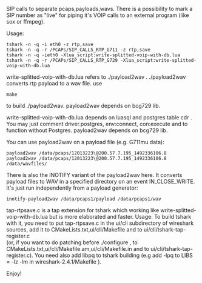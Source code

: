SIP calls to separate pcaps,payloads,wavs. There is a possibility to mark a SIP number as "live" for piping it's 
VOIP calls to an external program (like sox or ffmpeg).

Usage:
```
tshark -n -q -i eth0 -z rtp,save
tshark -n -q -r /PCAPs/SIP_CALLS_RTP_G711 -z rtp,save
tshark -n -q -ieth0 -Xlua_script:write-splitted-voip-with-db.lua
tshark -n -q -r /PCAPs/SIP_CALLS_RTP_G729 -Xlua_script:write-splitted-voip-with-db.lua
```

write-splitted-voip-with-db.lua refers to ./payload2wav . ./payload2wav converts rtp payload to a wav file.
use
```
make
```
to build ./payload2wav. payload2wav depends on bcg729 lib. 

write-splitted-voip-with-db.lua depends on luasql and postgres table cdr . 
You may just comment driver.postgres, env:connect, con:execute and to function without Postgres.
payload2wav depends on bcg729 lib.  

You can use payload2wav on a payload file (e.g. G711mu data):
```
payload2wav /data/pcaps/12013223\@200.57.7.195_1492336106.8
payload2wav /data/pcaps/12013223\@200.57.7.195_1492336106.8 /data/wavfiles/
```
There is also the INOTIFY variant of the payload2wav here. It converts payload files to WAV in a specified directory on an event IN_CLOSE_WRITE. 
It's just run independently from a payload generator:
```
inotify-payload2wav /data/pcaps1/payload /data/pcaps1/wav
```
tap-rtpsave.c is a tap extension for tshark which working like write-splitted-voip-with-db.lua but is more elaborated and faster. Usage:
To build tshark with it, you need to put tap-rtpsave.c in the ui/cli subdirectory of wireshark sources, add it to CMakeLists.txt,ui/cli/Makefile and to ui/cli/tshark-tap-register.c  
(or, if you want to do patching before ./configure , to CMakeLists.txt,ui/cli/Makefile.am,ui/cli/Makefile.in and to ui/cli/tshark-tap-register.c). You need also add libpq to tshark 
building (e.g add -lpq to LIBS = -lz -lm in wireshark-2.4.1/Makefile ).

Enjoy!
